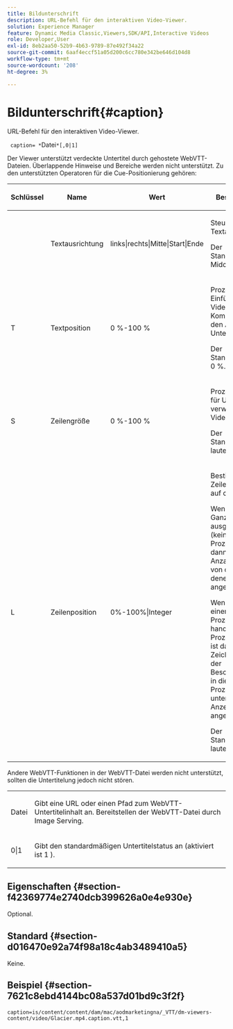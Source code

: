 ```yaml
---
title: Bildunterschrift
description: URL-Befehl für den interaktiven Video-Viewer.
solution: Experience Manager
feature: Dynamic Media Classic,Viewers,SDK/API,Interactive Videos
role: Developer,User
exl-id: 8eb2aa50-52b9-4b63-9789-87e492f34a22
source-git-commit: 6aaf4eccf51a05d200c6cc780e342be646d104d8
workflow-type: tm+mt
source-wordcount: '208'
ht-degree: 3%

---
```


# Bildunterschrift{#caption}

URL-Befehl für den interaktiven Video-Viewer.

` caption= *`Datei`*[,0|1]`

Der Viewer unterstützt verdeckte Untertitel durch gehostete WebVTT-Dateien. Überlappende Hinweise und Bereiche werden nicht unterstützt. Zu den unterstützten Operatoren für die Cue-Positionierung gehören:

<table id="table_62D89A06EC9E4E7983D1F26A2C85A621"> 
 <thead> 
  <tr> 
   <th colname="col1" class="entry"> <p>Schlüssel </p> </th> 
   <th colname="col2" class="entry"> <p>Name </p> </th> 
   <th colname="col3" class="entry"> <p>Wert </p> </th> 
   <th colname="col4" class="entry"> <p>Beschreibung </p> </th> 
  </tr> 
 </thead>
 <tbody> 
  <tr> 
   <td colname="col1"> <p> <span class="codeph"> </span> </p> </td> 
   <td colname="col2"> <p>Textausrichtung </p> </td> 
   <td colname="col3"> <p> <span class="codeph"> links|rechts|Mitte|Start|Ende </span> </p> </td> 
   <td colname="col4"> <p> Steuern der Textausrichtung. </p> <p>Der Standardwert ist <span class="codeph"> Middle </span>. </p> </td> 
  </tr> 
  <tr> 
   <td colname="col1"> <p> <span class="codeph"> T </span> </p> </td> 
   <td colname="col2"> <p>Textposition </p> </td> 
   <td colname="col3"> <p> 0 %-100 % </p> </td> 
   <td colname="col4"> <p> Prozentsatz der Einfügung in die VideoPlayer-Komponente für den Anfang des Untertiteltextes. </p> <p>Der Standardwert ist 0 %. </p> </td> 
  </tr> 
  <tr> 
   <td colname="col1"> <p> <span class="codeph"> S </span> </p> </td> 
   <td colname="col2"> <p>Zeilengröße </p> </td> 
   <td colname="col3"> <p> 0 %-100 % </p> </td> 
   <td colname="col4"> <p> Prozentsatz der für Untertitel verwendeten Videobreite. </p> <p>Der Standardwert lautet 100 %. </p> </td> 
  </tr> 
  <tr> 
   <td colname="col1"> <p> <span class="codeph"> L </span> </p> </td> 
   <td colname="col2"> <p>Zeilenposition </p> </td> 
   <td colname="col3"> <p> 0%-100%|Integer </p> </td> 
   <td colname="col4"> <p> Bestimmt die Zeilenposition auf der Seite. </p> <p>Wenn er als Ganzzahl ausgedrückt wird (kein Prozentzeichen), dann ist dies die Anzahl der Zeilen von oben, in denen der Text angezeigt wird. </p> <p>Wenn es sich um einen Prozentsatz handelt (das Prozentzeichen ist das letzte Zeichen), wird der Beschriftungstext in diesem Prozentsatz unterhalb des Anzeigebereichs angezeigt. </p> <p>Der Standardwert lautet 100 %. </p> </td> 
  </tr> 
 </tbody> 
</table>

Andere WebVTT-Funktionen in der WebVTT-Datei werden nicht unterstützt, sollten die Untertitelung jedoch nicht stören.

<table id="table_A5BB1C08DA4B425DBD0356C7D3693E75"> 
 <tbody> 
  <tr> 
   <td colname="col1"> <p> <span class="codeph"> <span class="varname"> Datei </span> </span> </p> </td> 
   <td colname="col2"> <p> Gibt eine URL oder einen Pfad zum WebVTT-Untertitelinhalt an. Bereitstellen der WebVTT-Datei durch Image Serving. </p> </td> 
  </tr> 
  <tr> 
   <td colname="col1"> <p> <span class="codeph"> 0|1 </span> </p> </td> 
   <td colname="col2"> <p> Gibt den standardmäßigen Untertitelstatus an (aktiviert ist <span class="codeph"> 1 </span>). </p> </td> 
  </tr> 
 </tbody> 
</table>

## Eigenschaften {#section-f42369774e2740dcb399626a0e4e930e}

Optional.

## Standard {#section-d016470e92a74f98a18c4ab3489410a5}

Keine.

## Beispiel {#section-7621c8ebd4144bc08a537d01bd9c3f2f}

```
caption=is/content/content/dam/mac/aodmarketingna/_VTT/dm-viewers-content/video/Glacier.mp4.caption.vtt,1
```
